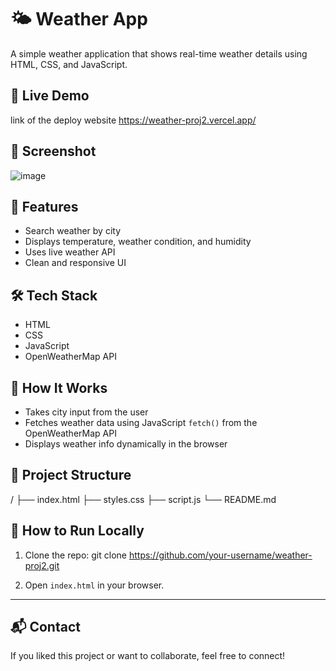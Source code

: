# 🌤️ Weather App

A simple weather application that shows real-time weather details using HTML, CSS, and JavaScript.

## 🔗 Live Demo
link of the deploy website 
https://weather-proj2.vercel.app/
## 📸 Screenshot

![image](https://github.com/user-attachments/assets/fd454ccd-5226-4f86-bd49-70ef504cf8ff)


## 🚀 Features

- Search weather by city
- Displays temperature, weather condition, and humidity
- Uses live weather API
- Clean and responsive UI

## 🛠️ Tech Stack

- HTML
- CSS
- JavaScript
- OpenWeatherMap API

## 🧠 How It Works

- Takes city input from the user
- Fetches weather data using JavaScript `fetch()` from the OpenWeatherMap API
- Displays weather info dynamically in the browser

## 📁 Project Structure

/
├── index.html
├── styles.css
├── script.js
└── README.md


## 🔧 How to Run Locally

1. Clone the repo:
git clone https://github.com/your-username/weather-proj2.git


2. Open `index.html` in your browser.

---

## 📬 Contact

If you liked this project or want to collaborate, feel free to connect!






